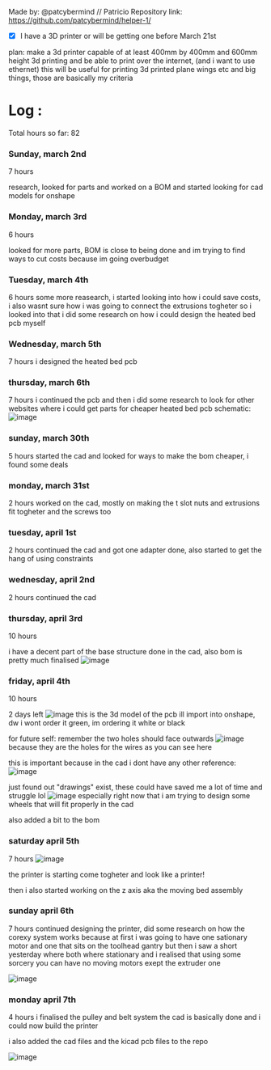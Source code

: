 Made by: @patcybermind // Patricio
Repository link: https://github.com/patcybermind/helper-1/

- [x] I have a 3D printer or will be getting one before March 21st

plan:
make a 3d printer capable of at least 400mm by 400mm and 600mm height 3d printing and be able to print over the internet, (and i want to use ethernet)
this will be useful for printing 3d printed plane wings etc and big things, those are basically my criteria

# Log :

Total hours so far: 82

### Sunday, march 2nd
7 hours

research, looked for parts and worked on a BOM and started looking for cad models for onshape

### Monday, march 3rd
6 hours

looked for more parts, BOM is close to being done and im trying to find ways to cut costs because im going overbudget

### Tuesday, march 4th
6 hours
some more reasearch, i started looking into how i could save costs, i also wasnt sure how i was going to connect the extrusions togheter so i looked into that
i did some research on how i could design the heated bed pcb myself

### Wednesday, march 5th
7 hours
i designed the heated bed pcb

### thursday, march 6th
7 hours
i continued the pcb and then i did some research to look for other websites where i could get parts for cheaper
heated bed pcb schematic:
![image](https://github.com/user-attachments/assets/654608cc-1a36-459c-bbfa-b49094b4ff87)


### sunday, march 30th
5 hours
started the cad and looked for ways to make the bom cheaper, i found some deals 

### monday, march 31st
2 hours
worked on the cad, mostly on making the t slot nuts and extrusions fit togheter and the screws too

### tuesday, april 1st
2 hours
continued the cad and got one adapter done, also started to get the hang of using constraints

### wednesday, april 2nd
2 hours
continued the cad

### thursday, april 3rd
10 hours

i have a decent part of the base structure done in the cad, also bom is pretty much finalised
![image](https://github.com/user-attachments/assets/3d641006-eb6c-44fc-98eb-f6ba5eb635f1)

### friday, april 4th
10 hours

2 days left
![image](https://github.com/user-attachments/assets/21ea2968-0515-40b6-97cd-b4a79c0123af)
this is the 3d model of the pcb ill import into onshape, dw i wont order it green, im ordering it white or black

for future self:
remember the two holes should face outwards
![image](https://github.com/user-attachments/assets/7edd6152-623d-4d67-b5c9-e23cb0df3e1d)
because they are the holes for the wires as you can see here

this is important because in the cad i dont have any other reference:
![image](https://github.com/user-attachments/assets/49b273d5-548c-48b2-a9a1-28bbf128f842)

just found out "drawings" exist, these could have saved me a lot of time and struggle lol
![image](https://github.com/user-attachments/assets/f8a35842-f3cf-459a-85b7-dbaab1b48177)
especially right now that i am trying to design some wheels that will fit properly in the cad

also added a bit to the bom

### saturday april 5th
7 hours
![image](https://github.com/user-attachments/assets/b0d47316-98c1-4bbe-9af8-9eefb553facc)

the printer is starting come togheter and look like a printer!

then i also started working on the z axis aka the moving bed assembly

### sunday april 6th
7 hours 
continued designing the printer, did some research on how the corexy system works because at first i was going to have one sationary motor and one that sits on the toolhead gantry but then i saw a short yesterday where both where stationary and i realised that using some sorcery you can have no moving motors exept the extruder one

![image](https://github.com/user-attachments/assets/ffae8a3e-09b3-41ea-bc77-e3aa63f29bb2)

### monday april 7th
4 hours
i finalised the pulley and belt system 
the cad is basically done and i could now build the printer

i also added the cad files and the kicad pcb files to the repo


![image](https://github.com/user-attachments/assets/1cd0b9b6-7192-4b7f-995f-008acfb08111)
